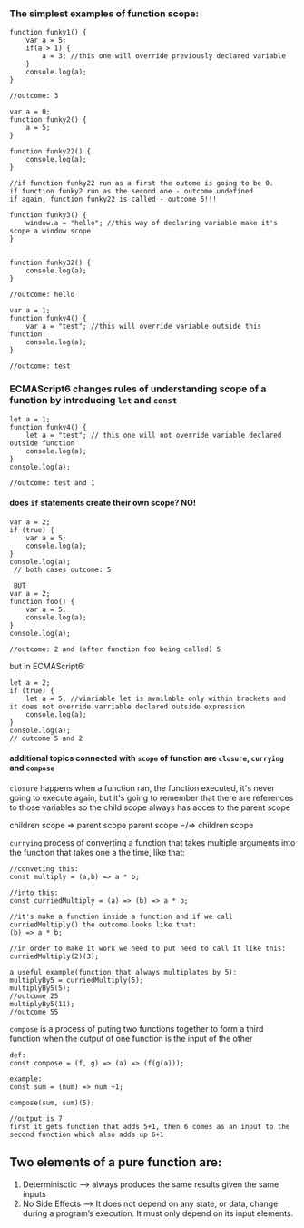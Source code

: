### The simplest examples of function scope:
````
function funky1() {
    var a = 5;
    if(a > 1) {
        a = 3; //this one will override previously declared variable
    }
    console.log(a);
}

//outcome: 3
````
````
var a = 0;
function funky2() {
    a = 5;
}

function funky22() {
    console.log(a);
}

//if function funky22 run as a first the outome is going to be 0.
if function funky2 run as the second one - outcome undefined
if again, function funky22 is called - outcome 5!!!
````
````
function funky3() {
    window.a = "hello"; //this way of declaring variable make it's scope a window scope
}


function funky32() {
    console.log(a);
}

//outcome: hello
````
````
var a = 1;
function funky4() {
    var a = "test"; //this will override variable outside this function
    console.log(a);
}

//outcome: test
````
### ECMAScript6 changes rules of understanding scope of a function by introducing `let` and `const`
````
let a = 1;
function funky4() {
    let a = "test"; // this one will not override variable declared outside function
    console.log(a);
}
console.log(a);

//outcome: test and 1
````

#### does `if` statements create their own scope? NO!
````
var a = 2;
if (true) {
    var a = 5;
    console.log(a);
}
console.log(a);
 // both cases outcome: 5

 BUT
var a = 2;
function foo() {
    var a = 5;
    console.log(a);
}
console.log(a);

//outcome: 2 and (after function foo being called) 5
````
but in ECMAScript6:
````
let a = 2;
if (true) {
    let a = 5; //viariable let is available only within brackets and it does not override varriable declared outside expression
    console.log(a);
}
console.log(a);
// outcome 5 and 2
````
#### additional topics connected with `scope` of function are `closure`, `currying` and `compose`
`closure` happens when a function ran, the function executed, it's never going to execute again, but it's going to remember that there are references to those variables so the
child scope always has acces to the parent scope

children scope => parent scope
parent scope =/=> children scope


`currying` process of converting a function that takes multiple arguments into the function that takes one a the time, like that:
```
//conveting this:
const multiply = (a,b) => a * b;

//into this:
const curriedMultiply = (a) => (b) => a * b; 

//it's make a function inside a function and if we call curriedMultiply() the outcome looks like that:
(b) => a * b;

//in order to make it work we need to put need to call it like this:
curriedMultiply(2)(3);

a useful example(function that always multiplates by 5):
multiplyBy5 = curriedMultiply(5);
multiplyBy5(5);
//outcome 25
multiplyBy5(11);
//outcome 55
```
`compose` is a process of puting two functions together to form a third function when the output of one function is the input of the other
```
def:
const compose = (f, g) => (a) => (f(g(a)));

example:
const sum = (num) => num +1;

compose(sum, sum)(5);

//output is 7
first it gets function that adds 5+1, then 6 comes as an input to the second function which also adds up 6+1
```
## Two elements of a pure function are:
1. Determinisctic --> always produces the same results given the same inputs
2. No Side Effects -->  It does not depend on any state, or data, change during a program’s execution. It must only depend on its input elements.

